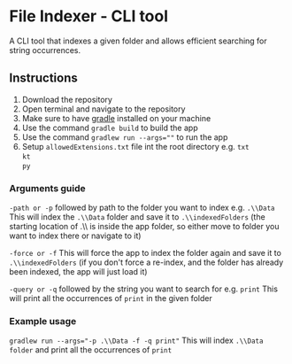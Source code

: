 
# File Indexer - CLI tool

A CLI tool that indexes a given folder and allows efficient searching for string occurrences.

## Instructions

1. Download the repository
2. Open terminal and navigate to the repository
3. Make sure to have [gradle](https://gradle.org/install/) installed on your machine
4. Use the command `gradle build` to build the app
5. Use the command `gradlew run --args=""` to run the app
6. Setup `allowedExtensions.txt` file int the root directory
   e.g.
   `txt` <br>
   `kt` <br>
   `py`

### Arguments guide 

`-path or -p` followed by path to the folder you want to index e.g. `.\\Data`
This will index the `.\\Data` folder and save it to `.\\indexedFolders` (the starting location of .\\\ is inside the app folder, so either move to folder you want to index there or navigate to it)

`-force or -f`
This will force the app to index the folder again and save it to `.\\indexedFolders` (if you don't force a re-index, and the folder has already been indexed, the app will just load it)

`-query or -q` followed by the string you want to search for e.g. `print`
This will print all the occurrences of `print` in the given folder

### Example usage
`gradlew run --args="-p .\\Data -f -q print"`
This will index `.\\Data folder` and print all the occurrences of `print`

